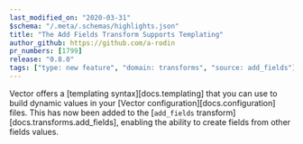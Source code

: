 ```yaml
---
last_modified_on: "2020-03-31"
$schema: "/.meta/.schemas/highlights.json"
title: "The Add Fields Transform Supports Templating"
author_github: https://github.com/a-rodin
pr_numbers: [1799]
release: "0.8.0"
tags: ["type: new feature", "domain: transforms", "source: add_fields"]
---
```


Vector offers a [templating syntax][docs.templating] that you can use to build
dynamic values in your [Vector configuration][docs.configuration] files. This
has now been added to the [`add_fields` transform][docs.transforms.add_fields],
enabling the ability to create fields from other fields values.
